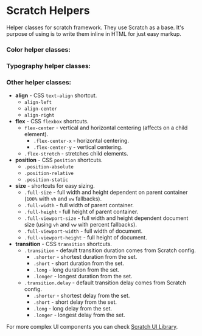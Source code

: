 # Scratch Helpers
Helper classes for scratch framework. They use Scratch as a base. It's purpose of using is to write them inline in HTML for just easy markup.

### Color helper classes:

### Typography helper classes:

### Other helper classes:

- **align** - CSS `text-align` shortcut.
  -  `align-left`
  -  `align-center`
  -  `align-right`
- **flex** - CSS `flexbox` shortcuts.
  - `flex-center` - vertical and horizontal centering (affects on a child element).
    - `.flex-center-x` - horizontal centering.
    - `.flex-center-y` - vertical centering.
  - `.flex-stretch` - stretches child elements.
- **position** - CSS `position` shortcuts.
  - `.position-absolute`
  - `.position-relative`
  - `.position-static`
- **size** - shortcuts for easy sizing.
  - `.full-size` - full width and height dependent on parent container (`100%` with `vh` and `vw` fallbacks).
  - `.full-width` - full width of parent container.
  - `.full-height` - full height of parent container.
  - `.full-viewport-size` - full width and height dependent document size (using `vh` and `vw` with percent fallbacks).
  - `.full-viewport-width` - full width of document.
  - `.full-viewport-height` - full height of document.
- **transition** - CSS `transition` shortcuts.
  - `.transition` - default transition duration comes from Scratch config.
    - `.shorter` - shortest duration from the set.
    - `.short` - short duration from the set.
    - `.long` - long duration from the set.
    - `.longer` - longest duration from the set.
  - `.transition.delay` - default transition delay comes from Scratch config.
    - `.shorter` - shortest delay from the set.
    - `.short` - short delay from the set.
    - `.long` - long delay from the set.
    - `.longer` - longest delay from the set.


For more complex UI components you can check [Scratch UI Library](https://github.com/scratch-css/ui).
